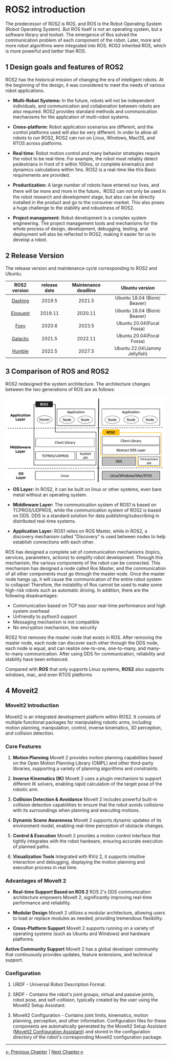 # ROS2 introduction

The predecessor of ROS2 is ROS, and ROS is the Robot Operating System (Robot Operating System). But ROS itself is not an operating system, but a software library and toolset.
The emergence of Ros solved the communication problem of each component of the robot. Later, more and more robot algorithms were integrated into ROS. ROS2 inherited ROS, which is more powerful and better than ROS.

## 1 Design goals and features of ROS2

ROS2 has the historical mission of changing the era of intelligent robots. At the beginning of the design, it was considered to meet the needs of various robot applications.

* **Multi-Robot Systems:** In the future, robots will not be independent individuals, and communication and collaboration between robots are also required. ROS2 provides standard methods and communication mechanisms for the application of multi-robot systems.
  
* **Cross-platform:** Robot application scenarios are different, and the control platforms used will also be very different. In order to allow all robots to run ROS2, ROS2 can run on Linux, Windows, MacOS, and RTOS across platforms.
  
* **Real time:** Robot motion control and many behavior strategies require the robot to be real-time. For example, the robot must reliably detect pedestrians in front of it within 100ms, or complete kinematics and dynamics calculations within 1ms. ROS2 is a real-time like this Basic requirements are provided.

* **Productization:** A large number of robots have entered our lives, and there will be more and more in the future，ROS2 can not only be used in the robot research and development stage, but also can be directly installed in the product and go to the consumer market. This also poses a huge challenge to the stability and robustness of ROS2.
  
* **Project management:** Robot development is a complex system engineering. The project management tools and mechanisms for the whole process of design, development, debugging, testing, and deployment will also be reflected in ROS2, making it easier for us to develop a robot.

## 2 Release Version

The release version and maintenance cycle corresponding to ROS2 and Ubuntu.

| **ROS2 version** | **release date** | **Maintenance deadline** | **Ubuntu version** |
| :--------: | :------------------: | :-------------: | :-------------: |
| [Dashing](http://docs.ros.org/en/dashing/index.html)     | 2019.5 | 2021.5 | Ubuntu 18.04 (Bionic Beaver)  |
| [Eloquent](http://docs.ros.org/en/eloquent/index.html)     | 2019.11| 2020.11 | Ubuntu 18.04 (Bionic Beaver)  |
| [Foxy](http://docs.ros.org/en/foxy/index.html)     | 2020.6 | 2023.5 | Ubuntu 20.04(Focal Fossa)  |
| [Galactic](http://docs.ros.org/en/galactic/index.html) | 2021.5 | 2022.11 |Ubuntu 20.04(Focal Fossa)  |
| [Humble](http://docs.ros.org/en/humble/index.html)   | 2022.5 | 2027.5 | Ubuntu 22.04(Jammy Jellyfish)  |

## 3 Comparison of ROS and ROS2

ROS2 redesigned the system architecture. The architecture changes between the two generations of ROS are as follows:

<img src =../../../resources/3-FunctionsAndApplications/6.developmentGuide/ROS/ROS2/ros-ros2.png
width ="500"  align = "center">

- **OS Layer:** In ROS2, it can be built on linux or other systems, even bare metal without an operating system.

- **Middleware Layer:** The communication system of ROS1 is based on TCPROS/UDPROS, while the communication system of ROS2 is based on DDS. DDS is a standard solution for data publishing/subscribing in distributed real-time systems.

- **Application Layer:** ROS1 relies on ROS Master, while in ROS2, a discovery mechanism called "Discovery" is used between nodes to help establish connections with each other.

ROS has designed a complete set of communication mechanisms (topics, services, parameters, actions) to simplify robot development. Through this mechanism, the various components of the robot can be connected. This mechanism has designed a node called Ros Master, and the communication of all other components must go through the master node. Once the master node hangs up, it will cause the communication of the entire robot system to collapse! Therefore, the instability of Ros cannot be used to make some high-risk robots such as automatic driving. In addition, there are the following disadvantages:

* Communication based on TCP has poor real-time performance and high system overhead
* Unfriendly to python3 support
* Messaging mechanism is not compatible
* No encryption mechanism, low security

ROS2 first removes the master node that exists in ROS. After removing the master node, each node can discover each other through the DDS node, each node is equal, and can realize one-to-one, one-to-many, and many-to-many communication. After using DDS for communication, reliability and stability have been enhanced.

Compared with **ROS** that only supports Linux systems, **ROS2** also supports windows, mac, and even RTOS platforms

## 4 Moveit2

### MoveIt2 Introduction

MoveIt2 is an integrated development platform within ROS2. It consists of multiple functional packages for manipulating robotic arms, including motion planning, manipulation, control, inverse kinematics, 3D perception, and collision detection.

### Core Features

1. **Motion Planning**
MoveIt 2 provides motion planning capabilities based on the Open Motion Planning Library (OMPL) and other third-party libraries, supporting a variety of planning algorithms and constraints.

2. **Inverse Kinematics (IK)**
MoveIt 2 uses a plugin mechanism to support different IK solvers, enabling rapid calculation of the target pose of the robotic arm.

3. **Collision Detection & Avoidance**
MoveIt 2 includes powerful built-in collision detection capabilities to ensure that the robot avoids collisions with its surroundings when planning and executing motions.

4. **Dynamic Scene Awareness**
MoveIt 2 supports dynamic updates of its environment model, enabling real-time perception of obstacle changes.

5. **Control & Execution**
MoveIt 2 provides a motion control interface that tightly integrates with the robot hardware, ensuring accurate execution of planned paths.

6. **Visualization Tools**
Integrated with RViz 2, it supports intuitive interaction and debugging, displaying the motion planning and execution process in real time.

### Advantages of MoveIt 2

- **Real-time Support Based on ROS 2**
ROS 2's DDS communication architecture empowers MoveIt 2, significantly improving real-time performance and reliability.

- **Modular Design**
MoveIt 2 utilizes a modular architecture, allowing users to load or replace modules as needed, providing tremendous flexibility.

- **Cross-Platform Support**
MoveIt 2 supports running on a variety of operating systems (such as Ubuntu and Windows) and hardware platforms.

**Active Community Support**
MoveIt 2 has a global developer community that continuously provides updates, feature extensions, and technical support.

### Configuration

1. URDF - Universal Robot Description Format.

2. SRDF - Contains the robot's joint groups, virtual and passive joints, robot pose, and self-collision, typically created by the user using the MoveIt2 Setup Assistant.

3. MoveIt2 Configuration - Contains joint limits, kinematics, motion planning, perception, and other information. Configuration files for these components are automatically generated by the MoveIt2 Setup Assistant ([MoveIt2 Configuration Assistant](https://moveit.picknik.ai/main/doc/examples/setup_assistant/setup_assistant_tutorial.html)) and stored in the configuration directory of the robot's corresponding MoveIt2 configuration package.

---

[← Previous Chapter](../6.2-ROS1/6.2.4-Basic_Functions.md) | [Next Chapter→](./6.3.1-Environment_Setup.md)